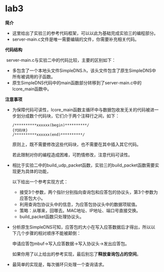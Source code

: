 # lab3

**简介**

* 这里给出了实验三的参考代码框架，可以以此为基础完成实验三的编程部分。
* server-main.c文件是唯一需要编辑的文件，你需要补充相关代码。

**代码结构**

​	server-main.c与实验二中的代码比较，主要的区别如下：

* 多包含了一个本地头文件SimpleDNS.h，该头文件包含了原生SimpleDNS中所有被调用的子函数。
* 原生SimpleDNS代码中的main函数部分转移到了server-main.c中的lcore_main函数中。

**注意事项**

* 为保障代码可读性，lcore_main函数主循环中与数据包收发无关的代码被进一步划分成数个代码块，它们介于两个注释行之间，如下：

  ```pseudocode
  /**********xxxxxx(begin)**********/
  {代码块}
  /**********xxxxxx(end)**********/
  ```

  原则上，既不需要修改这些代码块，也不需要在其中插入其它代码。

  若此限制对你的编程造成困难，可酌情修改，注意代码可读性。

* 相比于实验二中的build_udp_packet函数，实验三的build_packet函数需要实现更为具体的功能，

  以下给出一个参考实现方式：

  * 接受3个参数，两个指针分别指向查询包和应答包的协议头，第3个参数为应答包大小。
  * 利用查询包协议头中的信息，为应答包协议头中的数据项赋值。
  * 策略：从哪来，回哪去。MAC地址、IP地址、端口号直接交换。
  * build_packet函数只处理协议头。

* 分析原生SimpleDNS可知，应答包的大小在写入应答数据后才得出，所以以下几个步骤的相对顺序不能被颠倒：

  申请应答包mbuf→写入应答数据→写入协议头→发出应答包。

  如果你用了以上给出的参考实现，最后别忘了**释放查询包占的空间**。

* 最简单的实现是，每次循环只处理一个查询请求。